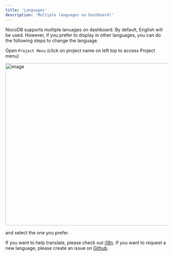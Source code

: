 ```yaml
---
title: 'Languages'
description: 'Multiple languages on Dashboard!'
---
```


NocoDB supports multiple lanuages on dashboard. By default, English will be used. However, if you prefer to display in other languages, you can do the following steps to change the language.

Open `Project Menu` (click on project name on left top to access Project menu)

<img width="505" alt="image" src="https://user-images.githubusercontent.com/35857179/194849611-7d037906-7c21-4797-8bb4-12edeafe8b7b.png" />

and select the one you prefer.

If you want to help translate, please check out <a href ="../engineering/translation" target="_blank">i18n</a>. If you want to request a new language, please create an issue on <a href="https://github.com/nocodb/nocodb/issues" target="_blank">Github</a>.

